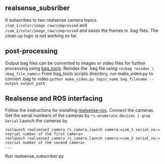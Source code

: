 ## realsense_subsriber
It subscribes to two realsense camera topics `/cam_1/color/image_raw/compressed` and `/cam_2/color/image_raw/compressed` and saves the frames in .bag files.
The clean up logic is not working so far.

## post-processing
Output bag files can be converted to images or video files for further processing using [bag_tools](http://wiki.ros.org/bag_tools).
Reindex the .bag file using `rosbag reindex \<bag_file_name\>`
From bag_tools scripts directory, run make_video.py to convert .bag to video
```python make_video.py topic_name bag_filename --output output_path```

## Realsense and ROS interfacing
Follow the instructions for installing [realsense-ros](https://github.com/IntelRealSense/realsense-ros).
Connect the cameras.
Get the serial numbers of the cameras by `rs-enumerate-devices | grep Serial`
Launch the cameras by
```
roslaunch realsense2_camera rs_camera.launch camera:=cam_1 serial_no:=<serial number of the first camera>
roslaunch realsense2_camera rs_camera.launch camera:=cam_2 serial_no:=<serial number of the second camera>
...
```
Run realsense_subscriber.py
